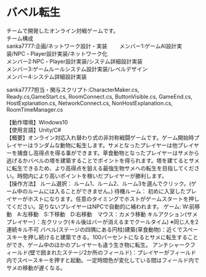 # バベル転生
チームで開発したオンライン対戦ゲームです。  
チーム構成  
sanka7777:企画/ネットワーク設計・実装　　 
メンバー1:ゲームAI設計実装/NPC・Player設計実装/ネットワーク化  
メンバー2:NPC・Player設計実装/システム詳細設計実装  
メンバー3:ゲームルールシステム設計実装/レベルデザイン  
メンバー4:システム詳細設計実装    

sanka7777担当・関与スクリプト:CharacterMaker.cs, Ready.cs,GameStart.cs, RoomConnect.cs, ButtonVisible.cs, GameEnd.cs, HostExplanation.cs, NetworkConnect.cs, NonHostExplanation.cs, 
RoomTimeManager.cs  

【動作環境】Windows10  
【使用言語】Unity/C#  
【概要】オンライン対応入れ替わり式の非対称戦闘ゲームです。ゲーム開始時プレイヤーはランダムな動物に転生します。サメとなったプレイヤーは他プレイヤーを捕食し高得点を得る事ができます。草食動物となったプレイヤーはサメから逃げるかバベルの塔を建築することでポイントを得られます。塔を建てるとサメに転生できるため、より高得点を狙える最強生物サメへの転生を目指してください。時間内により高いポイントを稼いだプレイヤーが勝利します。  
【操作方法】
ルーム選択：
ルーム1、ルーム2、ルーム3を選んでクリック。(ゲーム中のルームには入ることができません。)
待機ルーム：
初めに入室したプレイヤーがホストになります。任意のタイミングでホストがゲームスタートを押してください。足りないプレイヤーはNPCで自動的に補われます。
ゲーム:
W:前移動　A:左移動　S:下移動　D:右移動　マウス：カメラ移動
キルアクション(サメプレイヤー）：左クリック(キル後はバーが消えるまでクールタイム)
※同じ人を2連続キル不可
バベル(ステージの四隅にある円柱)建築(草食動物)：近くでスペースキーを押し続けると建築できる。100パーセントになるとサメに転生することができ、ゲーム中のほかのプレイヤーも違う生き物に転生。
アンチシャークフィールド(壁で囲まれたステージ2か所のフィールド)：プレイヤーがフィールド内でスペースキーを押すと起動。一定時間色が変化している間はフィールド内でサメの移動が遅くなる。
